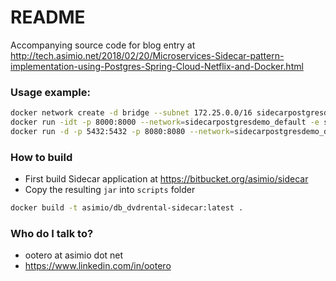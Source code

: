 # README #

Accompanying source code for blog entry at http://tech.asimio.net/2018/02/20/Microservices-Sidecar-pattern-implementation-using-Postgres-Spring-Cloud-Netflix-and-Docker.html

### Usage example:

```bash
docker network create -d bridge --subnet 172.25.0.0/16 sidecarpostgresdemo_default
docker run -idt -p 8000:8000 --network=sidecarpostgresdemo_default -e spring.profiles.active=standalone -e server.port=8000 -e hostName=$HOSTNAME asimio/discovery-server:1.0.73
docker run -d -p 5432:5432 -p 8080:8080 --network=sidecarpostgresdemo_default -e DB_NAME=db_dvdrental -e DB_USER=user_dvdrental -e DB_PASSWD=changeit -e sidecar.port=5432 -e sidecar.appName=POSTGRES-DB_DVDRENTAL -e eureka.client.serviceUrl.defaultZone=http://172.25.0.2:8000/eureka/ asimio/db_dvdrental-sidecar:latest
```

### How to build

- First build Sidecar application at https://bitbucket.org/asimio/sidecar
- Copy the resulting `jar` into `scripts` folder

```bash
docker build -t asimio/db_dvdrental-sidecar:latest .
```

### Who do I talk to? ###

* ootero at asimio dot net
* https://www.linkedin.com/in/ootero
